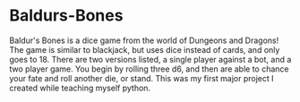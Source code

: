 # Baldurs-Bones
Baldur's Bones is a dice game from the world of Dungeons and Dragons! The game is similar to blackjack, but uses dice instead of cards, and only goes to 18. There are two versions listed, a single player against a bot, and a two player game. You begin by rolling three d6, and then are able to chance your fate and roll another die, or stand. This was my first major project I created while teaching myself python. 
